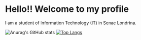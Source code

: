 <h1>Hello!! 
Welcome to my profile</h1>

I am a student of Information Technology (IT) in Senac Londrina.

![Anurag's GitHub stats](https://github-readme-stats.vercel.app/api?username=anuraghazra&show_icons=true&theme=dark)
[![Top Langs](https://github-readme-stats.vercel.app/api/top-langs/?username=T4rz0)](https://github.com/anuraghazra/github-readme-stats)
